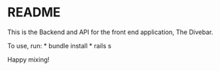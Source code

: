 # README

This is the Backend and API for the front end application, The Divebar.

To use, run:
    * bundle install
    * rails s

Happy mixing!